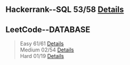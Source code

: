 
## Hackerrank--SQL 53/58 [Details](https://github.com/chongchong6/SQL/tree/master/HackerRank_SQL)
## LeetCode--DATABASE 
> Easy 61/61 [Details](https://github.com/chongchong6/SQL/tree/master/LeetCode/Easy)<br>
> Medium 02/54 [Details](https://github.com/chongchong6/SQL/tree/master/LeetCode/Medium)<br>
> Hard 01/19 [Details](https://github.com/chongchong6/SQL/tree/master/LeetCode/Hard)
